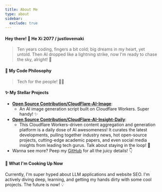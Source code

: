 ```yaml
---
title: About Me
type: about
sidebar:
  exclude: true
---
```

#### Hey there! 👋 He Xi 2077 / justlovemaki

> Ten years coding, fingers a bit cold; big dreams in my heart, yet untold.
> Then AI dropped like a lightning strike, now I'm ready to chase the sky, alright! 🚀

#### 🚀 My Code Philosophy

> Tech for the people! 🧑‍💻

#### ✨ My Stellar Projects

*   **[Open Source Contribution/CloudFlare-AI-Image](https://github.com/justlovemaki/CloudFlare-AI-Image)**:
    *   An AI image generation script built on Cloudflare Workers. Super handy! ✨
*   **[Open Source Contribution/CloudFlare-AI-Insight-Daily](https://github.com/justlovemaki/CloudFlare-AI-Insight-Daily)**:
    *   This Cloudflare Workers-driven content aggregation and generation platform is a daily dose of AI awesomeness! It curates the latest developments, pulling together industry news, hot open-source projects, cutting-edge academic papers, and even social media insights from leading tech gurus. Talk about staying in the loop! 🧠
*   Wanna see more? Peep my [GitHub](https://github.com/justlovemaki) for all the juicy details! 👇

#### 🌱 What I'm Cooking Up Now

Currently, I'm super hyped about LLM applications and website SEO. I'm actively diving deep, learning, and getting my hands dirty with some cool projects. The future is now! 💡